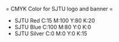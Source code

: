 = CMYK Color for SJTU logo and banner =

* SJTU Red	C:15   M:100  Y:80  K:20
* SJTU Blue	C:100  M:80   Y:0   K:0
* SJTU Silver 	C:0    M:0    Y:0   K:15
